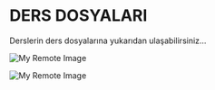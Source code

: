 # DERS DOSYALARI

 Derslerin ders dosyalarına yukarıdan ulaşabilirsiniz...
 
 ![My Remote Image](https://miro.medium.com/v2/resize:fit:640/0*KKiBtagLDo4Xo5SN.gif)

![My Remote Image](https://www.bespokesoftwaredevelopment.com/blog/wp-content/uploads/2022/05/software-engineer-joke1-1-905x411.jpg)
 
